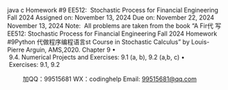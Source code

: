 java c
Homework #9
EE512:  Stochastic Process for Financial Engineering
Fall 2024
Assigned on: November 13, 2024
Due on: November 22, 2024
November 13, 2024
Note:  All problems are taken from the book “A Fir代 写EE512: Stochastic Process for Financial Engineering Fall 2024 Homework #9Python
代做程序编程语言st Course in Stochastic Calculus” by Louis-Pierre Arguin, AMS,2020.
Chapter 9
•  9.4. Numerical Projects and Exercises: 9.1 (a, b), 9.2 (a,b, c)
•  Exercises: 9.1, 9.2

         
加QQ：99515681  WX：codinghelp  Email: 99515681@qq.com
